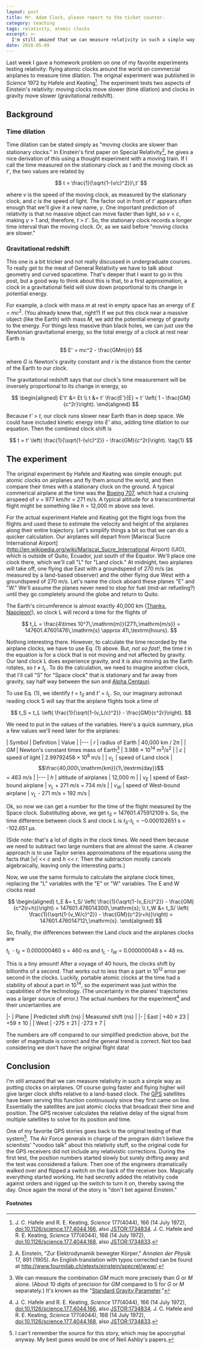 ```yaml
---
layout: post
title: Mr. Adam Clock, please report to the ticket counter.
category: teaching
tags: relativity, atomic clocks
excerpt: >-
  I'm still amazed that we can measure relativity in such a simple way as putting clocks on airplanes.
date: 2018-05-09
---
```


Last week I gave a homework problem on one of my favorite experiments testing relativity: flying atomic clocks around the world on commercial airplanes to measure time dilation.
The original experiment was published in *Science* 1972 by Hafele and Keating[^1].
The experiment tests two aspects of Einstein's relativity: moving clocks move slower (time dilation) and clocks in gravity move slower (gravitational redshift).

## Background ##
### Time dilation ###
Time dilation can be stated simply as "moving clocks are slower than stationary clocks."  In Einstein's first paper on Special Relativity[^2], he gives a nice derivation of this using a thought experiment with a moving train.  If I call the time measured on the stationary clock as *t* and the moving clock as *t'*, the two values are related by

$$  t = \frac{1}{\sqrt{1-(v/c)^2}}\,t' $$

where *v* is the speed of the moving clock, as measured by the stationary clock, and *c* is the speed of light.  The factor out in front of *t'* appears often enough that we'll give it a new name, *&gamma;*.  One important prediction of relativity is that no massive object can move faster than light, so *v* < *c*, making *&gamma;* > 1 and, therefore, *t* > *t'*.  So, the stationary clock records a longer time interval than the moving clock.  Or, as we said before "moving clocks are slower."

### Gravitational redshift ###
This one is a bit tricker and not really discussed in undergraduate courses.  To really get to the meat of General Relativity we have to talk about geometry and curved spacetime.  That's deeper that I want to go in this post, but a good way to think about this is that, to a first approximation, a clock in a gravitational field will slow down proportional to its change in potential energy.

For example, a clock with mass *m* at rest in empty space has an energy of *E* = *mc*<sup>2</sup>.  (You already knew that, right?)
If we put this clock near a massive object (like the Earth) with mass *M*, we add the potential energy of gravity to the energy.  For things less massive than black holes, we can just use the Newtonian gravitational energy, so the total energy of a clock at rest near Earth is

$$ E' = mc^2 - \frac{GMm}{r} $$

where *G* is Newton's gravity constant and *r* is the distance from the center of the Earth to our clock.

The gravitational redshift says that our clock's time measurement will be inversely proportional to its change in energy, so

$$ 
\begin{aligned}
E't' &= Et \\
t &= t' \frac{E'}{E} = t' \left( 1 - \frac{GM}{c^2r}\right).
\end{aligned}
$$

Because *t'* > *t*, our clock runs slower near Earth than in deep space.  We could have included kinetic energy into *E'* also, adding time dilation to our equation.  Then the combined clock shift is

$$ t = t' \left( \frac{1}{\sqrt{1-(v/c)^2}} - \frac{GM}{c^2r}\right). \tag{1} $$

## The experiment ##
The original experiment by Hafele and Keating was simple enough: put atomic clocks on airplanes and fly them around the world, and then compare their times with a stationary clock on the ground.
A typical commerical airplane at the time was the [Boeing 707](http://en.wikipedia.org/wiki/Boeing_707), which had a cruising airspeed of *v* = 977 km/hr = 271 m/s.
A typical altitude for a transcontinental flight might be something like *h* = 12,000 m above sea level.

For the actual experiment Hafele and Keating got the flight logs from the flights and used these to estimate the velocity and height of the airplanes along their entire trajectory.  Let's simplify things a bit so that we can do a quicker calculation.  Our airplanes will depart from [Mariscal Sucre International Airport](http://en.wikipedia.org/wiki/Mariscal_Sucre_International Airport) (UIO), which is outside of Quito, Ecuador, just south of the Equator.  We'll place one clock there, which we'll call "L" for "Land clock."
At midnight, two airplanes will take off, one flying due East with a groundspeed of 270 m/s (as measured by a land-based observer) and the other flying due West with a groundspeed of 270 m/s.  Let's name the clock aboard these planes "E" and "W."  We'll assume the planes never need to stop for fuel (mid-air refueling?) until they go completely around the globe and return to Quito.

The Earth's circumference is almost exactly 40,000 km ([Thanks, Napoleon!](http://en.wikipedia.org/wiki/History_of_the_metric_system)), so clock L will record a time for the flights of

$$
t_L = \frac{4\times 10^7\,\mathrm{m}}{271\,\mathrm{m/s}} = 147601.47601476\,\mathrm{s} \approx 41\,\textrm{hours}.
$$

Nothing interesting there.  However, to calculate the time recorded by the airplane clocks, we have to use Eq. (1) above. But, *not so fast!*, the time *t* in the equation is for a clock that is not moving and not affected by gravity.  Our land clock L does experience gravity, and it is also moving as the Earth rotates, so *t* &ne; *t<sub>L</sub>*.  To do the calculation, we need to imagine another clock, that I'll call "S" for "Space clock" that is stationary and far away from gravity, say half way between the sun and [Alpha Centauri](http://en.wikipedia.org/wiki/Alpha_Centauri).

To use Eq. (1), we identify *t* = *t<sub>S</sub>* and *t'* = *t<sub>L</sub>*.  So, our imaginary astronaut reading clock S will say that the airplane flights took a time of 

$$
t_S = t_L \left( \frac{1}{\sqrt{1-(v_L/c)^2}} - \frac{GM}{c^2r}\right).
$$

We need to put in the values of the variables.  Here's a quick summary, plus a few values we'll need later for the airplanes:

| Symbol | Definition | Value |
|---
| *r* | radius of Earth | 40,000 km / 2&pi; |
| *GM* | Newton's constant times mass of Earth[^3] | 3.986 &times; 10<sup>14</sup> m<sup>3</sup>/s<sup>2</sup> |
| *c* | speed of light | 2.99792458 &times; 10<sup>8</sup> m/s |
| *v<sub>L</sub>* | speed of Land clock | $$\frac{40,000\,\mathrm{km}}{1\,\textrm{day}}$$ = 463 m/s |
|---
| *h* | altitude of airplanes | 12,000 m |
| *v<sub>E</sub>* | speed of East-bound airplane | *v<sub>L</sub>* + 271 m/s = 734 m/s |
| *v<sub>W</sub>* | speed of West-bound airplane | *v<sub>L</sub>* - 271 m/s = 192 m/s |

Ok, so now we can get a number for the time of the flight measured by the Space clock.  Substituting above, we get
*t<sub>S</sub>* = 147601.475912109 s.  So, the time difference between clock S and clock L is *t<sub>S</sub>*-*t<sub>L</sub>* = −0.000102651 s = -102.651 &mu;s.

(Side note: that's a lot of digits in the clock times.  We need them because we need to subtract two large numbers that are almost the same.  A cleaner approach is to use Taylor series approximations of the equations using the facts that \|*v*\| \<\< *c* and *h* \<\< *r*.  Then the subtraction mostly cancels algebraically, leaving only the interesting parts.)

Now, we use the same formula to calculate the airplane clock times, replacing the "L" variables with the "E" or "W" variables.  The E and W clocks read

$$
\begin{aligned}
t_E &= t_S/ \left( \frac{1}{\sqrt{1-(v_E/c)^2}} - \frac{GM}{c^2(r+h)}\right) = 147601.476014300\,\mathrm{s}; \\
t_W &= t_S/ \left( \frac{1}{\sqrt{1-(v_W/c)^2}} - \frac{GM}{c^2(r+h)}\right) = 147601.476014712\,\mathrm{s}.
\end{aligned}
$$

So, finally, the differences between the Land clock and the airplanes clocks are

*t<sub>L</sub>* - *t<sub>E</sub>* = 0.000000460 s  = 460 ns and
*t<sub>L</sub>* - *t<sub>W</sub>* = 0.000000048 s = 48 ns.

This is a tiny amount!  After a voyage of 40 hours, the clocks shift by billionths of a second.  That works out to less than a part in 10<sup>12</sup> error per second in the clocks.  Luckily, portable atomic clocks at the time had a stability of about a part in 10<sup>14</sup>, so the experiment was just within the capabilities of the technology.  (The uncertainty in the planes' trajectories was a larger source of error.)  The actual numbers for the experiment[^1] and their uncertainties are

|-
| Plane | Predicted shift (ns) | Measured shift (ns) |
|-
| East | +40 ± 23 | +59 ± 10 |
| West | -275 ± 21 | -273 ± 7 |

The numbers are off compared to our simplified prediction above, but the order of magnitude is correct and the general trend is correct.  Not too bad considering we don't have the original flight data!

## Conclusion ##
I'm still amazed that we can measure relativity in such a simple way as putting clocks on airplanes.  Of course going faster and flying higher will give larger clock shifts relative to a land-based clock.  The [GPS](http://en.wikipedia.org/wiki/Global_Positioning_System) satellites have been serving this function continuously since they first came on line.  Essentially the satellites are just atomic clocks that broadcast their time and position.  The GPS receiver calculates the relative delay of the signal from multiple satellites to solve for its position and time.

One of my favorite GPS stories goes back to the original testing of that system[^4].  The Air Force generals in charge of the program didn't believe the scientists' "voodoo talk" about this relativity stuff, so the original code for the GPS receivers did not include any relativistic corrections.  During the first test, the position numbers started slowly but surely drifting away and the test was considered a failure.  Then one of the engineers dramatically walked over and flipped a switch on the back of the receiver box. Magically everything started working.  He had secretly added the relativity code against orders and rigged up the switch to turn it on, thereby saving the day. Once again the moral of the story is "don't bet against Einstein."

#### Footnotes ####
[^1]: J. C. Hafele and R. E. Keating, *Science* 177(4044), 166 (14 July 1972), [doi:10.1126/science.177.4044.166](http://dx.doi.org/10.1126/science.177.4044.166), also [JSTOR:1734834](http://www.jstor.org/stable/1734834).  J. C. Hafele and R. E. Keating, *Science* 177(4044), 168 (14 July 1972), [doi:10.1126/science.177.4044.168](http://dx.doi.org/10.1126/science.177.4044.168), also [JSTOR:1734833](http://www.jstor.org/stable/1734833).
[^2]: A. Einstein, "Zur Elektrodynamik bewegter Körper," *Annalen der Physik* 17, 891 (1905).  An English translation with typos corrected can be found at <http://www.fourmilab.ch/etexts/einstein/specrel/www/>.
[^3]: We can measure the combination *GM* much more precisely than *G* or *M* alone.  (About 10 digits of precision for *GM* compared to 5 for *G* or *M* separately.) It's known as the "[Standard Gravity Parameter](http://en.wikipedia.org/wiki/Standard_gravitational_parameter)."
[^4]: I can't remember the source for this story, which may be apocryphal anyway.  My best guess would be one of Neil Ashby's papers.